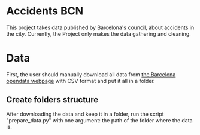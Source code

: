 # Accidents BCN

This project takes data published by Barcelona's council, about accidents in the city.
Currently, the Project only makes the data gathering and cleaning.


# Data

First, the user should manually download all data from [the Barcelona opendata webpage](https://opendata-ajuntament.barcelona.cat/data/en/dataset?q=accidents&sort=fecha_publicacion+desc) with CSV format and put it all in a folder.

## Create folders structure

After downloading the data and keep it in a folder, run the script "prepare_data.py" with one argument: the path of the folder where the data is.
